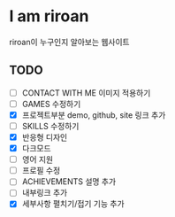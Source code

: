 # I am riroan

riroan이 누구인지 알아보는 웹사이트

## TODO

- [ ] CONTACT WITH ME 이미지 적용하기
- [ ] GAMES 수정하기
- [X] 프로젝트부분 demo, github, site 링크 추가
- [ ] SKILLS 수정하기
- [X] 반응형 디자인
- [X] 다크모드
- [ ] 영어 지원
- [ ] 프로필 수정
- [ ] ACHIEVEMENTS 설명 추가
- [ ] 내부링크 추가
- [X] 세부사항 펼치기/접기 기능 추가
